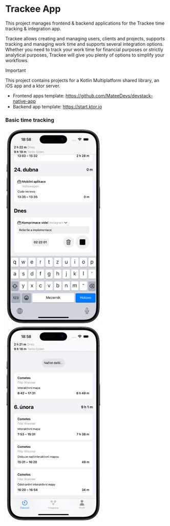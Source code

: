 # Trackee App

This project manages frontend & backend applications for the Trackee time tracking & integration app.

Trackee allows creating and managing users, clients and projects, supports tracking and managing work time and supports several integration options. Whether you need to track your work time for financial purposes or strictly analytical purposes, Trackee will give you plenty of options to simplify your workflows.

> [!IMPORTANT]
> This project contains projects for a Kotlin Multiplatform shared library, an iOS app and a ktor server.

- Frontend apps template: https://github.com/MateeDevs/devstack-native-app
- Backend app template: https://start.ktor.io

### Basic time tracking

<img width=300px alt="Tracker" src="other/images/tracker.png"> <img width=300px alt="History" src=other/images/history.png>


